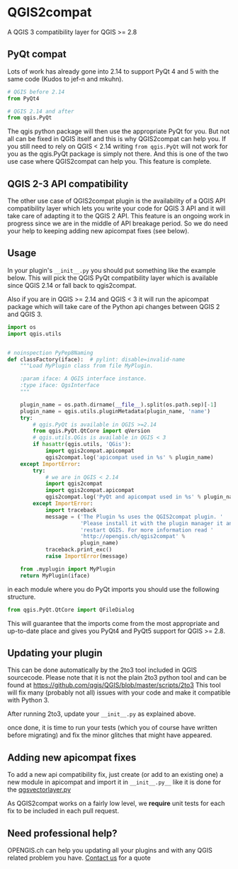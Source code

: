 QGIS2compat
===========

A QGIS 3 compatibility layer for QGIS >= 2.8

PyQt compat
-----------
Lots of work has already gone into 2.14 to support PyQt 4 and 5 with the same 
code (Kudos to jef-n and mkuhn).

```Python
# QGIS before 2.14
from PyQt4

# QGIS 2.14 and after
from qgis.PyQt
```

The qgis python package will then use the appropriate PyQt for you. But not all
can be fixed in QGIS itself and this is why QGIS2compat can help you.
If you still need to rely on QGIS < 2.14 writing `from qgis.PyQt` will not work 
for you as the qgis.PyQt package is simply not there. And this is one of the two
use case where QGIS2compat can help you. This feature is complete.

QGIS 2-3 API compatibility
--------------------------------------
The other use case of QGIS2compat plugin is the availability of a QGIS API 
compatibility layer which lets you write your code for QGIS 3 API and it will 
take care of adapting it to the QGIS 2 API. This feature is an ongoing work in 
progress since we are in the middle of API breakage period. So we do need your 
help to keeping adding new apicompat fixes (see below).

Usage
-----
In your plugin's `__init__.py` you should put something like the example 
below. This will pick the QGIS PyQt compatibility layer which is 
available since QGIS 2.14 or fall back to qgis2compat. 

Also if you are in QGIS >= 2.14 and QGIS < 3 it will run the apicompat 
package which will take care of the Python api changes between QGIS 2 
and QGIS 3.

```Python
import os
import qgis.utils


# noinspection PyPep8Naming
def classFactory(iface):  # pylint: disable=invalid-name
    """Load MyPlugin class from file MyPlugin.

    :param iface: A QGIS interface instance.
    :type iface: QgsInterface
    """

    plugin_name = os.path.dirname(__file__).split(os.path.sep)[-1]
    plugin_name = qgis.utils.pluginMetadata(plugin_name, 'name')
    try:
        # qgis.PyQt is available in QGIS >=2.14
        from qgis.PyQt.QtCore import qVersion
        # qgis.utils.QGis is available in QGIS < 3
        if hasattr(qgis.utils, 'QGis'):
            import qgis2compat.apicompat
            qgis2compat.log('apicompat used in %s' % plugin_name)
    except ImportError:
        try:
            # we are in QGIS < 2.14
            import qgis2compat
            import qgis2compat.apicompat
            qgis2compat.log('PyQt and apicompat used in %s' % plugin_name)
        except ImportError:
            import traceback
            message = ('The Plugin %s uses the QGIS2compat plugin. '
                       'Please install it with the plugin manager it and '
                       'restart QGIS. For more information read '
                       'http://opengis.ch/qgis2compat' %
                       plugin_name)
            traceback.print_exc()
            raise ImportError(message)

    from .myplugin import MyPlugin
    return MyPlugin(iface)
```

in each module where you do PyQt imports you should use the following
structure. 

```Python
from qgis.PyQt.QtCore import QFileDialog
```

This will guarantee that the imports come from the most appropriate and 
up-to-date place and gives you PyQt4 and PyQt5 support for QGIS >= 2.8.


Updating your plugin
--------------------
This can be done automatically by the 2to3 tool included in QGIS sourcecode. 
Please note that it is not the plain 2to3 python tool and can be found
at https://github.com/qgis/QGIS/blob/master/scripts/2to3
This tool will fix many (probably not all) issues with your code and make it 
compatible with Python 3.

After running 2to3, update your `__init__.py` as explained above.

once done, it is time to run your tests (which you of course have written
before migrating) and fix the minor glitches that might have appeared.


Adding new apicompat fixes
--------------------------
To add a new api compatibility fix, just create (or add to an existing one) a
new module in apicompat and import it in `__init__.py__` like it is done for 
the [qgsvectorlayer.py](apicompat/qgsvectorlayer.py)

As QGIS2compat works on a fairly low level, we __require__ unit tests for each
fix to be included in each pull request.


Need professional help?
-----------------------
OPENGIS.ch can help you updating all your plugins and with any QGIS related 
problem you have. [Contact us](http://opengis.ch/contact) for a quote